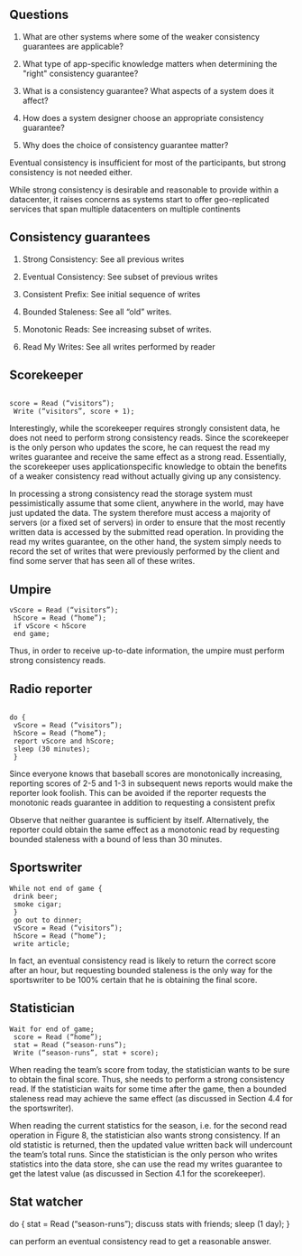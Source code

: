 Questions
---------

1. What are other systems where some of the weaker consistency guarantees are applicable?

2. What type of app-specific knowledge matters when determining the "right" consistency guarantee?

3. What is a consistency guarantee? What aspects of a system does it affect?

4. How does a system designer choose an appropriate consistency guarantee?

5. Why does the choice of consistency guarantee matter?




Eventual consistency is insufficient for most of the participants, but strong consistency is not needed either. 

While strong consistency is desirable and reasonable to provide within a datacenter, it raises concerns as systems start to offer geo-replicated services that span multiple datacenters on multiple continents

Consistency guarantees
----------

1. Strong Consistency: See all previous writes

2. Eventual Consistency: See subset of previous writes

3. Consistent Prefix: See initial sequence of writes

4. Bounded Staleness: See all “old” writes.

5. Monotonic Reads: See increasing subset of writes. 

6. Read My Writes: See all writes performed by reader


Scorekeeper
-----------
```

score = Read (“visitors”);
 Write (“visitors”, score + 1);

```

Interestingly, while the scorekeeper requires strongly consistent data, he does not need to perform strong consistency reads. Since the scorekeeper is the only person who updates the score, he can request the read my writes guarantee and receive the same effect as a strong read. Essentially, the scorekeeper uses applicationspecific knowledge to obtain the benefits of a weaker consistency read without actually giving up any consistency.

 In processing a strong consistency read the storage system must pessimistically assume that some client, anywhere in the world, may have just updated the data. The system therefore must access a majority of servers (or a fixed set of servers) in order to ensure that the most recently written data is accessed by the submitted read operation. In providing the read my writes guarantee, on the other hand, the system simply needs to record the set of writes that were previously performed by the client and find some server that has seen all of these writes. 


Umpire
--------

```
vScore = Read (“visitors”);
 hScore = Read (“home”);
 if vScore < hScore
 end game;

```

Thus, in order to receive up-to-date information, the umpire must perform strong consistency reads.

Radio reporter
------

```

do {
 vScore = Read (“visitors”);
 hScore = Read (“home”);
 report vScore and hScore;
 sleep (30 minutes);
 }

```

 Since everyone knows that baseball scores are monotonically increasing, reporting scores of 2-5 and 1-3 in subsequent news reports would make the reporter look foolish. This can be avoided if the reporter requests the monotonic reads guarantee in addition to requesting a consistent prefix

Observe that neither guarantee is sufficient by itself.
Alternatively, the reporter could obtain the same effect as a monotonic read by requesting bounded staleness with a bound of less than 30 minutes. 

Sportswriter
--------

```
While not end of game {
 drink beer;
 smoke cigar;
 }
 go out to dinner;
 vScore = Read (“visitors”);
 hScore = Read (“home”);
 write article;

```

In fact, an eventual consistency read is likely to return the correct score after an hour, but requesting bounded staleness is the only way for the sportswriter to be 100% certain that he is obtaining the final score.

Statistician
---------

```
Wait for end of game;
 score = Read (“home”);
 stat = Read (“season-runs”);
 Write (“season-runs”, stat + score);
```

When reading the team’s score from today, the statistician wants to be sure to obtain the final score. Thus, she
needs to perform a strong consistency read. If the statistician waits for some time after the game, then a
bounded staleness read may achieve the same effect (as discussed in Section 4.4 for the sportswriter).

When reading the current statistics for the season, i.e. for the second read operation in Figure 8, the statistician
also wants strong consistency. If an old statistic is returned, then the updated value written back will
undercount the team’s total runs. Since the statistician is the only person who writes statistics into the data
store, she can use the read my writes guarantee to get the latest value (as discussed in Section 4.1 for the
scorekeeper).

Stat watcher
---------
do {
 stat = Read (“season-runs”);
 discuss stats with friends;
 sleep (1 day);
 }

can perform an eventual consistency read to get a reasonable answer.

